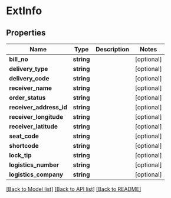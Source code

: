 # ExtInfo

## Properties
Name | Type | Description | Notes
------------ | ------------- | ------------- | -------------
**bill_no** | **string** |  | [optional] 
**delivery_type** | **string** |  | [optional] 
**delivery_code** | **string** |  | [optional] 
**receiver_name** | **string** |  | [optional] 
**order_status** | **string** |  | [optional] 
**receiver_address_id** | **string** |  | [optional] 
**receiver_longitude** | **string** |  | [optional] 
**receiver_latitude** | **string** |  | [optional] 
**seat_code** | **string** |  | [optional] 
**shortcode** | **string** |  | [optional] 
**lock_tip** | **string** |  | [optional] 
**logistics_number** | **string** |  | [optional] 
**logistics_company** | **string** |  | [optional] 

[[Back to Model list]](../README.md#documentation-for-models) [[Back to API list]](../README.md#documentation-for-api-endpoints) [[Back to README]](../README.md)


